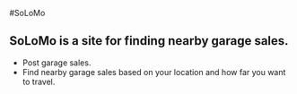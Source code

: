 #SoLoMo

## SoLoMo is a site for finding nearby garage sales. 

* Post garage sales. 
* Find nearby garage sales based on your location and how far you want to travel.
